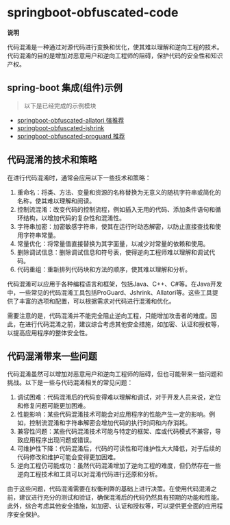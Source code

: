 # springboot-obfuscated-code

**说明**

代码混淆是一种通过对源代码进行变换和优化，使其难以理解和逆向工程的技术。代码混淆的目的是增加对恶意用户和逆向工程师的阻碍，保护代码的安全性和知识产权。

## spring-boot 集成(组件)示例

> 以下是已经完成的示例模块

- [springboot-obfuscated-allatori 强推荐](springboot-obfuscated-allatori)
- [springboot-obfuscated-jshrink](springboot-obfuscated-jshrink)
- [springboot-obfuscated-proguard 推荐](springboot-obfuscated-proguard)



## 代码混淆的技术和策略

在进行代码混淆时，通常会应用以下一些技术和策略：

1. 重命名：将类、方法、变量和资源的名称替换为无意义的随机字符串或简化的名称，使其难以理解和阅读。
2. 控制流混淆：改变代码的控制流程，例如插入无用的代码、添加条件语句和循环结构，以增加代码的复杂性和混淆性。
3. 字符串加密：加密敏感字符串，使其在运行时动态解密，以防止直接查找和使用字符串常量。
4. 常量优化：将常量值直接替换为其字面量，以减少对常量的依赖和使用。
5. 删除调试信息：删除调试信息和符号表，使得逆向工程师难以理解和调试代码。
6. 代码重组：重新排列代码块和方法的顺序，使其难以理解和分析。

代码混淆可以应用于各种编程语言和框架，包括Java、C++、C#等。在Java开发中，一些常见的代码混淆工具包括ProGuard、Jshrink、Allatori等。这些工具提供了丰富的选项和配置，可以根据需求对代码进行混淆和优化。

需要注意的是，代码混淆并不能完全阻止逆向工程，只能增加攻击者的难度。因此，在进行代码混淆之前，建议综合考虑其他安全措施，如加密、认证和授权等，以提高应用程序的整体安全性。

## 代码混淆带来一些问题

代码混淆虽然可以增加对恶意用户和逆向工程师的阻碍，但也可能带来一些问题和挑战。以下是一些与代码混淆相关的常见问题：

1. 调试困难：代码混淆后的代码变得难以理解和调试，对于开发人员来说，定位和修复问题可能更加困难。
2. 性能影响：某些代码混淆技术可能会对应用程序的性能产生一定的影响。例如，控制流混淆和字符串解密会增加代码的执行时间和内存消耗。
3. 兼容性问题：某些代码混淆技术可能与特定的框架、库或代码模式不兼容，导致应用程序出现问题或错误。
4. 可维护性下降：代码混淆后，代码的可读性和可维护性大大降低，对于后续的代码修改和维护可能会变得更加困难。
5. 逆向工程仍可能成功：虽然代码混淆增加了逆向工程的难度，但仍然存在一些逆向工程技术和工具可以对混淆代码进行还原和分析。

由于这些问题，代码混淆需要在权衡利弊的基础上进行决策。在使用代码混淆之前，建议进行充分的测试和验证，确保混淆后的代码仍然具有预期的功能和性能。此外，综合考虑其他安全措施，如加密、认证和授权等，可以提供更全面的应用程序安全保护。
